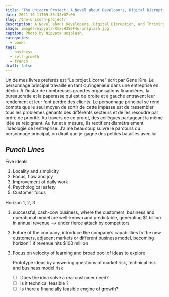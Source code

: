```yaml
---
title: "The Unicorn Project: A Novel about Developers, Digital Disruption, and Thriving in the Age of Data"
date: 2021-10-11T09:30:32+07:00
slug: /the-unicorn-project/
description: A Novel about Developers, Digital Disruption, and Thriving in the Age of Data.
image: images/nipyata-RmxzH3S0F4o-unsplash.jpg
caption: Photo by Nipyata Unsplash.
categories:
  - books
tags:
  - business
  - self-growth
  - french
draft: false
---
```


Un de mes livres préférés est “Le projet Licorne” écrit par Gene Kim. Le personnage principal travaille en tant qu’ingénieur dans une entreprise en déclin. À l’instar de nombreuses grandes organisations financières, la bureaucratie et la paperasse qui est de droite et à gauche entravent leur rendement et leur font perdre des clients. Le personnage principal se rend compte que le seul moyen de sortir de cette impasse est de rassembler tous les problèmes gênants des différents secteurs et de les résoudre par ordre de priorité. Au travers de ce projet, des collègues partageant la même idée se rejoignent. Au fur et à mesure, ils rectifient diamétralement l’idéologie de l’entreprise. J’aime beaucoup suivre le parcours du personnage principal, on dirait que je gagne des petites batailles avec lui.


## ***Punch Lines***

Five ideals

1. Locality and simplicity
2. Focus, flow and joy
3. Improvement of daily work
4. Psychological safety
5. Customer focus

Horizon 1, 2, 3

1. successful, cash-cow business, where the customers, business and operational model are well-known and predictable, generating $1 billion in annual revenue —> under fierce attack by competitors
2. Future of the company, introduce the company’s capabilities to the new customers, adjacent markets or different business model, becoming horizon 1 if revenue hits $100 million
3. Focus on velocity of learning and broad pool of ideas to explore
    
    Prototype ideas by answering questions of market risk, technical risk and business model risk
    
    - [ ]  Does the idea solve a real customer need?
    - [ ]  Is it technical feasible ?
    - [ ]  Is there a financially feasible engine of growth?
